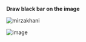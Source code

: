 **Draw black bar on the image**

![mirzakhani](https://user-images.githubusercontent.com/76538787/157933642-a363dfc8-90ce-4cee-af25-21d331c6bca7.jpg)

![image](https://user-images.githubusercontent.com/76538787/157933547-7c9875e2-63ef-457a-b18f-59ed922accad.png)
